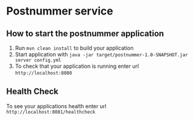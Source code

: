 # Postnummer service

How to start the postnummer application
---

1. Run `mvn clean install` to build your application
1. Start application with `java -jar target/postnummer-1.0-SNAPSHOT.jar server config.yml`
1. To check that your application is running enter url `http://localhost:8080`

Health Check
---

To see your applications health enter url `http://localhost:8081/healthcheck`
